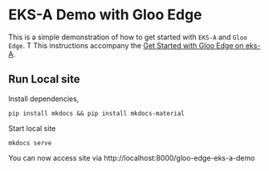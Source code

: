 # EKS-A Demo with Gloo Edge

This is a simple demonstration of how to get started with `EKS-A` and `Gloo Edge`. T
This instructions accompany the [Get Started with Gloo Edge on eks-A](https://www.solo.io/blog/gloo-edge-on-eks-a).

## Run Local site

Install dependencies,

```shell
pip install mkdocs && pip install mkdocs-material
```

Start local site

```shell
mkdocs serve
```

You can now access site via http://localhost:8000/gloo-edge-eks-a-demo
